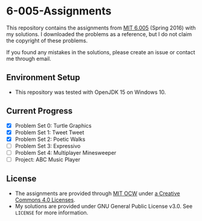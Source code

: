 # 6-005-Assignments

This repository contains the assignments from [MIT 6.005](https://ocw.mit.edu/courses/electrical-engineering-and-computer-science/6-005-software-construction-spring-2016/) (Spring 2016) with my solutions.
I downloaded the problems as a reference, but I do not claim the copyright of these problems.

If you found any mistakes in the solutions, please create an issue or contact me through email.

## Environment Setup

* This repository was tested with OpenJDK 15 on Windows 10.

## Current Progress

* [x] Problem Set 0: Turtle Graphics
* [x] Problem Set 1: Tweet Tweet
* [x] Problem Set 2: Poetic Walks
* [ ] Problem Set 3: Expressivo
* [ ] Problem Set 4: Multiplayer Minesweeper
* [ ] Project: ABC Music Player

## License

* The assignments are provided through [MIT OCW](https://ocw.mit.edu/index.htm) under [a Creative Commons 4.0 Licenses](https://ocw.mit.edu/terms/).
* My solutions are provided under GNU General Public License v3.0. See `LICENSE` for more information.
